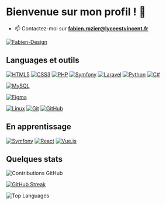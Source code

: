 # Bienvenue sur mon profil ! 👋

- 📫 Contactez-moi sur **fabien.rozier@lyceestvincent.fr**

[![Fabien-Design](https://github-profile-trophy.vercel.app/?username=fabien-design&theme=onedark&rank=SECRET,SSS,SS,S,AAA,AA,A&no-bg=true&no-frame=true&margin-w=16)](https://github.com/ryo-ma/github-profile-trophy)

## Languages et outils

[![HTML5](https://img.shields.io/badge/-HTML5-000?&logo=HTML5&logoColor=E34F26)](https://www.w3.org/html/)
[![CSS3](https://img.shields.io/badge/-CSS3-000?&logo=CSS3&logoColor=1572B6)](https://developer.mozilla.org/fr/docs/Web/CSS)
[![PHP](https://img.shields.io/badge/-PHP-000?&logo=PHP&logoColor=777BB4)](https://www.php.net)
[![Symfony](https://img.shields.io/badge/-Symfony-000?&logo=Symfony&logoColor=FFF)](https://symfony.com)
[![Laravel](https://img.shields.io/badge/-Laravel-000?&logo=Laravel&logoColor=RED)](https://laravel.com)
[![Python](https://img.shields.io/badge/-Python-000?&logo=Python&logoColor=ffdd54)](https://python.org)
[![C#](https://img.shields.io/badge/-Csharp-000?&logo=Csharp&logoColor=A47BDE)]()

[![MySQL](https://img.shields.io/badge/-MySQL-000?&logo=MySQL&logoColor=4479A1)](https://www.mysql.com/)

[![Figma](https://img.shields.io/badge/-Figma-000?&logo=Figma&logoColor=F24E1E)](https://www.figma.com/)

[![Linux](https://img.shields.io/badge/-Linux-000?&logo=Linux&logoColor=FCC624)](https://www.linux.org/)
[![Git](https://img.shields.io/badge/-Git-000?&logo=Git&logoColor=F05032)](https://git-scm.com/)
[![GitHub](https://img.shields.io/badge/-GitHub-000?&logo=GitHub&logoColor=FFF)](https://www.github.com/)


## En apprentissage

[![Symfony](https://img.shields.io/badge/-Symfony-000?&logo=Symfony&logoColor=FFF)](https://symfony.com)
[![React](https://img.shields.io/badge/-React-000?&logo=React&logoColor=FFF)](https://react.dev)
[![Vue.js](https://img.shields.io/badge/-Vuejs-000?&logo=vuedotjs&logoColor=4FC08D)](https://vuejs.org)

## Quelques stats

![Contributions GitHub](https://github-readme-stats.vercel.app/api?username=fabien-design&custom_title=Contributions%20GitHub&show_icons=true&locale=fr&count_private=true&hide=issues&bg_color=0d1117&hide_border=true&icon_color=52BFEA&text_color=FFF&title_color=52BFEA)

[![GitHub Streak](https://github-readme-streak-stats.herokuapp.com?user=fabien-design&hide_border=true&locale=fr&background=0d1117&ring=52BFEA&stroke=52BFEA&fire=52BFEA&sideNums=FFFFFF&currStreakLabel=FFFFFF&sideLabels=FFFFFF&dates=FFFFFF&currStreakNum=FFFFFF)](https://git.io/streak-stats)

![Top Languages](https://github-readme-stats.vercel.app/api/top-langs/?username=fabien-design&locale=fr&background=0d1117&ring=52BFEA&show_icons=true&hide_border=true&layout=compact)
